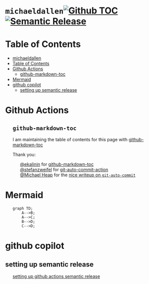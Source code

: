# `michaeldallen`[![Github TOC](https://github.com/michaeldallen/michaeldallen/actions/workflows/github-markdown-toc.yml/badge.svg)](https://github.com/michaeldallen/michaeldallen/actions/workflows/github-markdown-toc.yml)[![Semantic Release](https://github.com/michaeldallen/michaeldallen/actions/workflows/semantic-release.yml/badge.svg)](https://github.com/michaeldallen/michaeldallen/actions/workflows/semantic-release.yml)


# Table of Contents

<!--ts-->
* [michaeldallen](#michaeldallen)
* [Table of Contents](#table-of-contents)
* [Github Actions](#github-actions)
   * [github-markdown-toc](#github-markdown-toc)
* [Mermaid](#mermaid)
* [github copilot](#github-copilot)
   * [setting up semantic release](#setting-up-semantic-release)
<!--te-->

# Github Actions

<ul>

## `github-markdown-toc`

I am maintaining the table of contents for this page with [github-markdown-toc](https://github.com/ekalinin/github-markdown-toc.git)

Thank you:

<ul>

[@ekalinin](https://github.com/ekalinin) for [github-markdown-toc](https://github.com/ekalinin/github-markdown-toc)
<br>
[@stefanzweifel](https://github.com/stefanzweifel) for [git-auto-commit-action](https://github.com/stefanzweifel/git-auto-commit-action)
<br>
[@Michael Heap](https://michaelheap.com/) for the [nice writeup on `git-auto-commit`](https://michaelheap.com/git-auto-commit/)
</ul>

</ul>

# Mermaid

<ul>

```mermaid
graph TD;
    A-->B;
    A-->C;
    B-->D;
    C-->D;
```

</ul>

# github copilot


## setting up semantic release

<ul>

[setting up github actions semantic release](https://github.com/copilot/share/403a4116-0ac0-8421-b001-180224de4185)

</ul>



